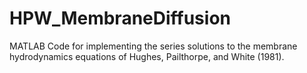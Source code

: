 # HPW_MembraneDiffusion
MATLAB Code for implementing the series solutions to the membrane hydrodynamics equations of Hughes, Pailthorpe, and White (1981). 
